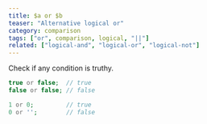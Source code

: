 ```yaml
---
title: $a or $b
teaser: "Alternative logical or"
category: comparison
tags: ["or", comparison, logical, "||"]
related: ["logical-and", "logical-or", "logical-not"]
---
```


Check if any condition is truthy.

```php
true or false;  // true
false or false; // false

1 or 0;         // true
0 or '';        // false
```
